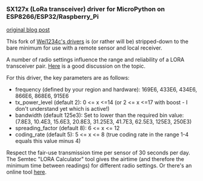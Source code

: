 ### SX127x (LoRa transceiver) driver for MicroPython on ESP8266/ESP32/Raspberry_Pi
[original blog post](https://wei1234c.blogspot.tw/2017/08/sx127x-lora-transceiver-driver-for.html)

This fork of [Wei1234c's drivers](https://github.com/Wei1234c/SX127x_driver_for_MicroPython_on_ESP8266) is (or rather will be) stripped-down to the bare minimum for use with a remote sensor and local receiver.

A number of radio settings influence the range and reliability of a LORA transceiver pair. [Here](https://medium.com/home-wireless/testing-lora-radios-with-the-limesdr-mini-part-2-37fa481217ff) is a good discussion on the topic.

For this driver, the key parameters are as follows:
- frequency (defined by your region and hardware): 169E6, 433E6, 434E6, 866E6, 868E6, 915E6
- tx_power_level (default 2): 0 <= x <=14 (or 2 <= x <=17 with boost - I don't understand yet which is active!)
- bandwidth (default 125e3): Set to lower than the required bin value: (7.8E3, 10.4E3, 15.6E3, 20.8E3, 31.25E3, 41.7E3, 62.5E3, 125E3, 250E3)
- spreading_factor (default 8): 6 <= x <= 12
- coding_rate (default 5): 5 <= x <= 8 (true coding rate in the range 1-4 equals this value minus 4)

Respect the fair-use transmission time per sensor of 30 seconds per day. The Semtec "LORA Calculator" tool gives the airtime (and therefore the minimum time between readings) for different radio settings. Or there's an online tool [here](https://loratools.nl/#/airtime).
